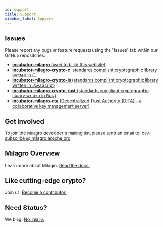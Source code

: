 ```yaml
---
id: support
title: Support
sidebar_label: Support
---
```

## Issues

Please report any bugs or feature requests using the "Issues" tab within our GitHub repositories:

* [**incubator-milagro** (used to build this website)](https://github.com/apache/incubator-milagro/issues)
* [**incubator-milagro-crypto-c** (standards compliant cryptographic library written in C)](https://github.com/apache/incubator-milagro-crypto-c/issues)
* [**incubator-milagro-crypto-js** (standards compliant cryptographic library written in JavaScript)](https://github.com/apache/incubator-milagro-crypto-js/issues)
* [**incubator-milagro-crypto-rust** (standards compliant cryptographic library written in Rust)](https://github.com/apache/incubator-milagro-crypto-rust/issues)
* [**incubator-milagro-dta** (Decentralized Trust Authority (D-TA) - a collaborative key management server)](https://github.com/apache/incubator-milagro-dta/issues)

## Get Involved
To join the Milagro developer's mailing list, please send an email to:
<a href="mailto:dev-subscribe@milagro.apache.org?Subject=Subscribe" target="_top">dev-subscribe @ milagro.apache.org</a>

## Milagro Overview
Learn more about Milagro.  [Read the docs.](milagro-intro.md)

## Like cutting-edge crypto?
Join us.  [Become a contributor.](contributor-guide.md)

## Need Status?
We blog. [No, really.](http://milagro.apache.org/blog/)

<!--
Supported admonition types are: caution, note, important, tip, warning.
-->
